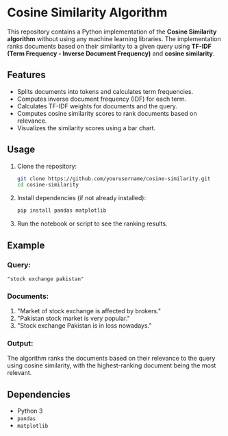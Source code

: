 # Cosine Similarity Algorithm

This repository contains a Python implementation of the **Cosine Similarity algorithm** without using any machine learning libraries. The implementation ranks documents based on their similarity to a given query using **TF-IDF (Term Frequency - Inverse Document Frequency)** and **cosine similarity**.

## Features
- Splits documents into tokens and calculates term frequencies.
- Computes inverse document frequency (IDF) for each term.
- Calculates TF-IDF weights for documents and the query.
- Computes cosine similarity scores to rank documents based on relevance.
- Visualizes the similarity scores using a bar chart.

## Usage
1. Clone the repository:
   ```bash
   git clone https://github.com/yourusername/cosine-similarity.git
   cd cosine-similarity
   ```
2. Install dependencies (if not already installed):
   ```bash
   pip install pandas matplotlib
   ```
3. Run the notebook or script to see the ranking results.

## Example
### Query:
```
"stock exchange pakistan"
```
### Documents:
1. "Market of stock exchange is affected by brokers."
2. "Pakistan stock market is very popular."
3. "Stock exchange Pakistan is in loss nowadays."

### Output:
The algorithm ranks the documents based on their relevance to the query using cosine similarity, with the highest-ranking document being the most relevant.

## Dependencies
- Python 3
- `pandas`
- `matplotlib`

